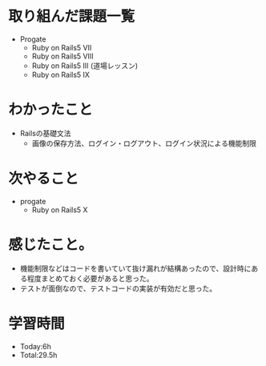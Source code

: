 # 取り組んだ課題一覧
- Progate
  - Ruby on Rails5 VII
  - Ruby on Rails5 VIII
  - Ruby on Rails5 III (道場レッスン)
  - Ruby on Rails5 IX

# わかったこと
- Railsの基礎文法
  - 画像の保存方法、ログイン・ログアウト、ログイン状況による機能制限

# 次やること
- progate
  - Ruby on Rails5 X 

# 感じたこと。
- 機能制限などはコードを書いていて抜け漏れが結構あったので、設計時にある程度まとめておく必要があると思った。
- テストが面倒なので、テストコードの実装が有効だと思った。

# 学習時間
- Today:6h
- Total:29.5h
